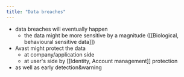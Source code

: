 ```yaml
---
title: "Data breaches"
---
```

- data breaches will eventually happen
	- the data might be more sensitive by a magnitude ([[Biological, behavioural sensitive data]])
- Avast might protect the data
	- at company/application side
	- at user's side by [[Identity, Account management]] protection
- as well as early detection&warning 